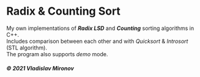 # Radix & Counting Sort

My own implementations of ***Radix LSD*** and ***Counting*** sorting algorithms in C++.<br>
Includes comparison between each other and with *Quicksort* & *Introsort* (STL algorithm).<br>
The program also supports *demo* mode.<br>

##### © *2021 Vladislav Mironov*